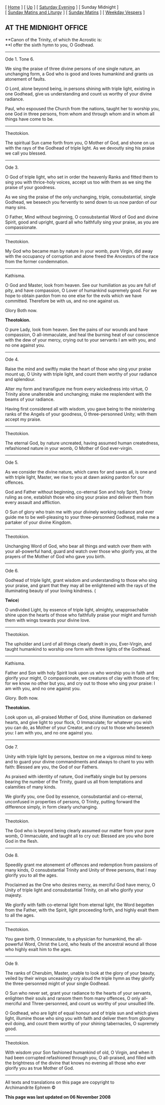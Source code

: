 \[ [Home](index.md) \] \[ [Up](tone6.md) \]
\[ [Saturday Evening](sat6e.md) \] \[ Sunday Midnight \]
\[ [Sunday Matins and Liturgy](sun6m.md) \]
\[ [Sunday Matins](sunday_matins_2.md) \]
\[ [Weekday Vespers](weekday_vespers7.md) \]

## AT THE MIDNIGHT OFFICE

**Canon of the Trinity, of which the Acrostic is:  
**I offer the sixth hymn to you, O Godhead.

****

Ode 1. Tone 6.

We sing the praise of three divine persons of one single nature, an
unchanging form, a God who is good and loves humankind and grants us
atonement of faults.

O Lord, alone beyond being, in persons shining with triple light,
existing in one Godhead, give us understanding and count us worthy of
your divine radiance.

Paul, who espoused the Church from the nations, taught her to worship
you, one God in three persons, from whom and through whom and in whom
all things have come to be.

****

Theotokion.

The spiritual Sun came forth from you, O Mother of God, and shone on us
with the rays of the Godhead of triple light. As we devoutly sing his
praise we call you blessed.

****

Ode 3.

O God of triple light, who set in order the heavenly Ranks and fitted
them to sing you with thrice-holy voices, accept us too with them as we
sing the praise of your goodness.

As we sing the praise of the only unchanging, triple, consubstantial,
single Godhead, we beseech you fervently to send down to us now pardon
of our many sins.

O Father, Mind without beginning, O consubstantial Word of God and
divine Spirit, good and upright, guard all who faithfully sing your
praise, as you are compassionate.

****

Theotokion.

My God who became man by nature in your womb, pure Virgin, did away with
the occupancy of corruption and alone freed the Ancestors of the race
from the former condemnation.

****

Kathisma.

O God and Master, look from heaven. See our humiliation as you are full
of pity, and have compassion, O Lover of humankind supremely good. For
we hope to obtain pardon from no one else for the evils which we have
committed. Therefore be with us, and no one against us.

Glory Both now.

**Theotokion.**

O pure Lady, look from heaven. See the pains of our wounds and have
compassion, O all-immaculate, and heal the burning heat of our
conscience with the dew of your mercy, crying out to your servants I am
with you, and no one against you.

****

Ode 4.

Raise the mind and swiftly make the heart of those who sing your praise
mount up, O Unity with triple light, and count them worthy of your
radiance and splendour.

Alter my form and transfigure me from every wickedness into virtue, O
Trinity alone unalterable and unchanging; make me resplendent with the
beams of your radiance.

Having first considered all with wisdom, you gave being to the
ministering ranks of the Angels of your goodness, O three-personned
Unity; with them accept my praise.

****

Theotokion.

The eternal God, by nature uncreated, having assumed human createdness,
refashioned nature in your womb, O Mother of God ever-virgin.

****

Ode 5.

As we consider the divine nature, which cares for and saves all, is one
and with triple light, Master, we rise to you at dawn asking pardon for
our offences.

God and Father without beginning, co-eternal Son and holy Spirit,
Trinity ruling as one, establish those who sing your praise and deliver
them from every assault and affliction.

O Sun of glory who train me with your divinely working radiance and ever
guide me to be well-pleasing to your three-personned Godhead, make me a
partaker of your divine Kingdom.

****

Theotokion.

Unchanging Word of God, who bear all things and watch over them with
your all-powerful hand, guard and watch over those who glorify you, at
the prayers of the Mother of God who gave you birth.

****

Ode 6.

Godhead of triple light, grant wisdom and understanding to those who
sing your praise, and grant that they may all be enlightened with the
rays of the illuminating beauty of your loving kindness. (

**Twice**)

O undivided Light, by essence of triple light, almighty, unapproachable
shine upon the hearts of those who faithfully praise your might and
furnish them with wings towards your divine love.

****

Theotokion.

The upholder and Lord of all things clearly dwelt in you, Ever-Virgin,
and taught humankind to worship one form with three lights of the
Godhead.

****

Kathisma.

Father and Son with holy Spirit look upon us who worship you in faith
and glorify your might, O compassionate, we creatures of clay with those
of fire; for we know no other but you, and cry out to those who sing
your praise: I am with you, and no one against you.

Glory. Both now.

**Theotokion.**

Look upon us, all-praised Mother of God, shine illumination on darkened
hearts, and give light to your flock, O Immaculate; for whatever you
wish you can do, as Mother of your Creator, and cry out to those who
beseech you: I am with you, and no one against you.

****

Ode 7.

Unity with triple light by persons, bestow on me a vigorous mind to keep
and to guard your divine commandments and always to chant to you with
faith: Blessed are you, the God of our Fathers.

As praised with identity of nature, God ineffably single but by persons
bearing the number of the Trinity, guard us all from temptations and
calamities of many kinds.

We glorify you, one God by essence, consubstantial and co-eternal,
unconfused in properties of persons, O Trinity, putting forward the
difference simply, in form clearly unchanging.

****

Theotokion.

The God who is beyond being clearly assumed our matter from your pure
womb, O Immaculate, and taught all to cry out: Blessed are you who bore
God in the flesh.

****

Ode 8.

Speedily grant me atonement of offences and redemption from passions of
many kinds, O consubstantial Trinity and Unity of three persons, that I
may glorify you to all the ages.

Proclaimed as the One who desires mercy, as merciful God have mercy, O
Unity of triple light and consubstantial Trinity, on all who glorify
your majesty.

We glorify with faith co-eternal light from eternal light, the Word
begotten from the Father, with the Spirit, light proceeding forth, and
highly exalt them to all the ages.

****

Theotokion.

You gave birth, O Immaculate, to a physician for humankind, the
all-powerful Word, Christ the Lord, who heals of the ancestral wound all
those who highly exalt him to the ages.

****

Ode 9.

The ranks of Cherubim, Master, unable to look at the glory of your
beauty, veiled by their wings unceasingly cry aloud the triple hymn as
they glorify the three-personned might of your single Godhead.

O Sun who never set, grant your radiance to the hearts of your servants,
enlighten their souls and ransom them from many offences, O only
all-merciful and Three-personned, and count us worthy of your unsullied
life.

O Godhead, who are light of equal honour and of triple sun and which
gives light, illumine those who sing you with faith and deliver them
from gloomy evil doing, and count them worthy of your shining
tabernacles, O supremely good.

****

Theotokion.

With wisdom your Son fashioned humankind of old, O Virgin, and when it
had been corrupted refashioned through you, O all-praised, and filled
with the brightness of the divine that knows no evening all those who
ever glorify you as true Mother of God.

-----

All texts and translations on this page are copyright to  
Archimandrite Ephrem ©

**This page was last updated on 06 November 2008**

